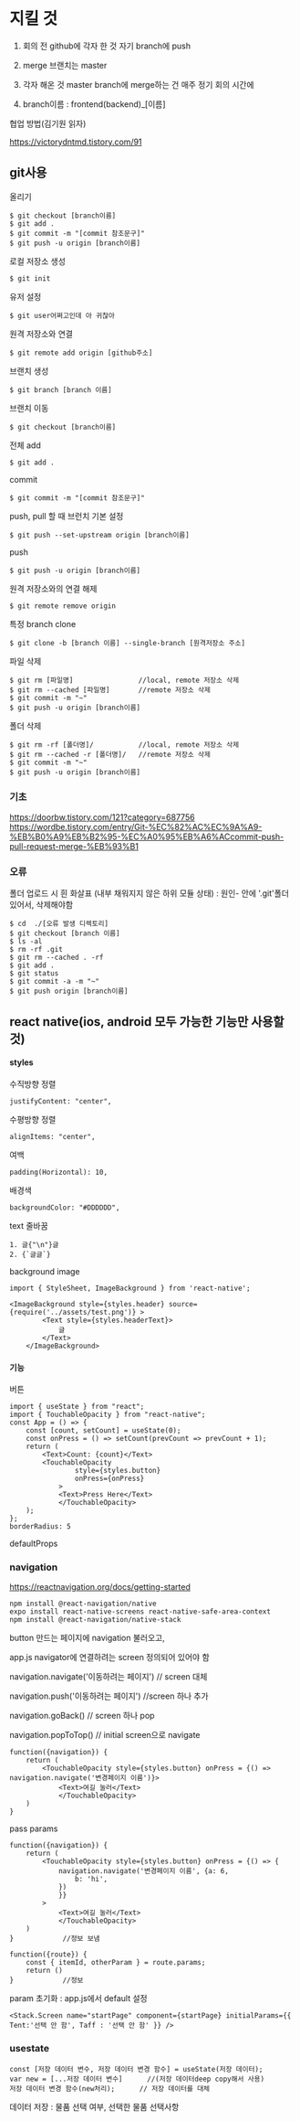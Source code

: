 # 지킬 것
1. 회의 전 github에 각자 한 것 자기 branch에 push

2. merge 브랜치는 master

3.  각자 해온 것 master branch에 merge하는 건 매주 정기 회의 시간에  

4. branch이름 : frontend(backend)_[이름]

협업 방법(김기원 읽자)

https://victorydntmd.tistory.com/91

## git사용
올리기

	$ git checkout [branch이름] 
	$ git add .
	$ git commit -m "[commit 참조문구]"
	$ git push -u origin [branch이름]
	
로컬 저장소 생성

    $ git init
 
유저 설정

    $ git user어쩌고인데 아 귀찮아
  
원격 저장소와 연결  

    $ git remote add origin [github주소]

브랜치 생성

	$ git branch [branch 이름]

브랜치 이동

  	$ git checkout [branch이름] 

전체 add

	$ git add .

commit 

  	$ git commit -m "[commit 참조문구]" 

push, pull 할 때 브런치 기본 설정

  	$ git push --set-upstream origin [branch이름] 

push

  	$ git push -u origin [branch이름]


원격 저장소와의 연결 해제

	$ git remote remove origin 

특정 branch clone

	$ git clone -b [branch 이름] --single-branch [원격저장소 주소]
	
파일 삭제

	$ git rm [파일명]                //local, remote 저장소 삭제  
	$ git rm --cached [파일명]       //remote 저장소 삭제 
	$ git commit -m "~"
	$ git push -u origin [branch이름]
	
폴더 삭제

	$ git rm -rf [폴더명]/           //local, remote 저장소 삭제
	$ git rm --cached -r [폴더명]/   //remote 저장소 삭제 
	$ git commit -m "~"
	$ git push -u origin [branch이름]

### 기초

https://doorbw.tistory.com/121?category=687756
https://wordbe.tistory.com/entry/Git-%EC%82%AC%EC%9A%A9-%EB%B0%A9%EB%B2%95-%EC%A0%95%EB%A6%ACcommit-push-pull-request-merge-%EB%93%B1

### 오류
폴더 업로드 시 흰 화살표 (내부 채워지지 않은 하위 모듈 상태) : 원인- 안에 '.git'폴더 있어서, 삭제해야함

	$ cd  ./[오류 발생 디렉토리]
	$ git checkout [branch 이름] 
	$ ls -al
	$ rm -rf .git
	$ git rm --cached . -rf
	$ git add .
	$ git status
	$ git commit -a -m "~"
	$ git push origin [branch이름]



## react native(ios, android 모두 가능한 기능만 사용할 것)
#### styles

수직방향 정렬

	justifyContent: "center",

수평방향 정렬

	alignItems: "center",

여백

	padding(Horizontal): 10,

배경색
	
	backgroundColor: "#DDDDDD",
	
text 줄바꿈

	1. 글{"\n"}글
	2. {`글글`}

background image

	import { StyleSheet, ImageBackground } from 'react-native';
	
	<ImageBackground style={styles.header} source={require('../assets/test.png')} >
            <Text style={styles.headerText}>
                글
            </Text>
        </ImageBackground>


#### 기능

버튼

	import { useState } from "react";
	import { TouchableOpacity } from "react-native";
	const App = () => {
  		const [count, setCount] = useState(0);
  		const onPress = () => setCount(prevCount => prevCount + 1);
		return (
			<Text>Count: {count}</Text>
			<TouchableOpacity
        			style={styles.button}
        			onPress={onPress}
      			>
        		<Text>Press Here</Text>
     			</TouchableOpacity>
  		);
	};
	borderRadius: 5
	
	
defaultProps


### navigation

https://reactnavigation.org/docs/getting-started

	npm install @react-navigation/native
	expo install react-native-screens react-native-safe-area-context
	npm install @react-navigation/native-stack
	
button 만드는 페이지에 navigation 불러오고, 

app.js navigator에 연결하려는 screen 정의되어 있어야 함

navigation.navigate('이동하려는 페이지')    // screen 대체

navigation.push('이동하려는 페이지')      //screen 하나 추가

navigation.goBack()        // screen 하나 pop

navigation.popToTop()      // initial screen으로 navigate

	function({navigation}) {
		return (
			<TouchableOpacity style={styles.button} onPress = {() => navigation.navigate('변경페이지 이름')}>
				<Text>여길 눌러</Text>    
        		</TouchableOpacity> 
		)
	}
	
pass params

	function({navigation}) {
		return (
			<TouchableOpacity style={styles.button} onPress = {() => {
				navigation.navigate('변경페이지 이름', {a: 6,
					b: 'hi',
				})
				}}
			>
				<Text>여길 눌러</Text>    
        		</TouchableOpacity> 
		)
	}            //정보 보냄

	function({route}) {
		const { itemId, otherParam } = route.params;
		return ()
	}            //정보 
	
param 초기화 : app.js에서 default 설정 
	
	<Stack.Screen name="startPage" component={startPage} initialParams={{ Tent:'선택 안 함', Taff : '선택 안 함' }} />
	

### usestate

	const [저장 데이터 변수, 저장 데이터 변경 함수] = useState(저장 데이터);
	var new = [...저장 데이터 변수]      //(저장 데이터deep copy해서 사용)
	저장 데이터 변경 함수(new처리);      // 저장 데이터를 대체

데이터 저장 : 물품 선택 여부, 선택한 물품 선택사항
	
